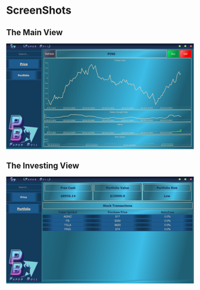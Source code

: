 # ScreenShots
## The Main View
![Image 1](https://github.com/areed2017/BullishPaperStocks/blob/main/Screenshot_1.png?raw=true)

## The Investing View
![Image 2](https://github.com/areed2017/BullishPaperStocks/blob/main/Screenshot_2.png?raw=true)